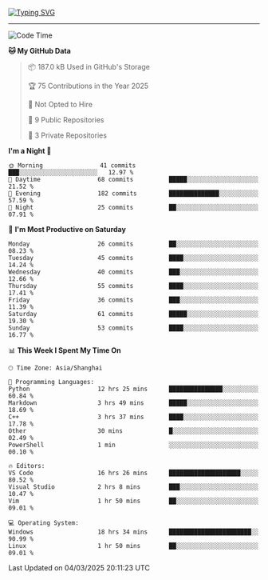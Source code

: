 <a href="https://git.io/typing-svg"><img src="https://readme-typing-svg.demolab.com?font=Jersey+10&size=33&pause=1000&color=0077B8&vCenter=true&width=429&height=46&lines=TALK+LESS,+SMILE+MORE." alt="Typing SVG" /></a>

---

<!--START_SECTION:waka-->
![Code Time](http://img.shields.io/badge/Code%20Time-162%20hrs%2045%20mins-blue)

**🐱 My GitHub Data** 

> 📦 187.0 kB Used in GitHub's Storage 
 > 
> 🏆 75 Contributions in the Year 2025
 > 
> 🚫 Not Opted to Hire
 > 
> 📜 9 Public Repositories 
 > 
> 🔑 3 Private Repositories 
 > 
**I'm a Night 🦉** 

```text
🌞 Morning                41 commits          ███░░░░░░░░░░░░░░░░░░░░░░   12.97 % 
🌆 Daytime                68 commits          █████░░░░░░░░░░░░░░░░░░░░   21.52 % 
🌃 Evening                182 commits         ██████████████░░░░░░░░░░░   57.59 % 
🌙 Night                  25 commits          ██░░░░░░░░░░░░░░░░░░░░░░░   07.91 % 
```
📅 **I'm Most Productive on Saturday** 

```text
Monday                   26 commits          ██░░░░░░░░░░░░░░░░░░░░░░░   08.23 % 
Tuesday                  45 commits          ████░░░░░░░░░░░░░░░░░░░░░   14.24 % 
Wednesday                40 commits          ███░░░░░░░░░░░░░░░░░░░░░░   12.66 % 
Thursday                 55 commits          ████░░░░░░░░░░░░░░░░░░░░░   17.41 % 
Friday                   36 commits          ███░░░░░░░░░░░░░░░░░░░░░░   11.39 % 
Saturday                 61 commits          █████░░░░░░░░░░░░░░░░░░░░   19.30 % 
Sunday                   53 commits          ████░░░░░░░░░░░░░░░░░░░░░   16.77 % 
```


📊 **This Week I Spent My Time On** 

```text
🕑︎ Time Zone: Asia/Shanghai

💬 Programming Languages: 
Python                   12 hrs 25 mins      ███████████████░░░░░░░░░░   60.84 % 
Markdown                 3 hrs 49 mins       █████░░░░░░░░░░░░░░░░░░░░   18.69 % 
C++                      3 hrs 37 mins       ████░░░░░░░░░░░░░░░░░░░░░   17.78 % 
Other                    30 mins             █░░░░░░░░░░░░░░░░░░░░░░░░   02.49 % 
PowerShell               1 min               ░░░░░░░░░░░░░░░░░░░░░░░░░   00.10 % 

🔥 Editors: 
VS Code                  16 hrs 26 mins      ████████████████████░░░░░   80.52 % 
Visual Studio            2 hrs 8 mins        ███░░░░░░░░░░░░░░░░░░░░░░   10.47 % 
Vim                      1 hr 50 mins        ██░░░░░░░░░░░░░░░░░░░░░░░   09.01 % 

💻 Operating System: 
Windows                  18 hrs 34 mins      ███████████████████████░░   90.99 % 
Linux                    1 hr 50 mins        ██░░░░░░░░░░░░░░░░░░░░░░░   09.01 % 
```


 Last Updated on 04/03/2025 20:11:23 UTC
<!--END_SECTION:waka-->
